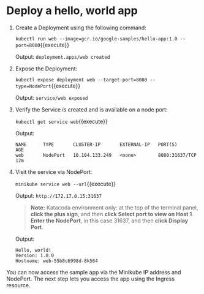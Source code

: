 # Deploy a hello, world app

1. Create a Deployment using the following command:

    `kubectl run web --image=gcr.io/google-samples/hello-app:1.0 --port=8080`{{execute}}

    Output:
    `deployment.apps/web created`

2. Expose the Deployment:

    `kubectl expose deployment web --target-port=8080 --type=NodePort`{{execute}}

    Output:
    `service/web exposed`

3. Verify the Service is created and is available on a node port:

    `kubectl get service web`{{execute}}

    Output:
    ```
    NAME      TYPE       CLUSTER-IP       EXTERNAL-IP   PORT(S)          AGE
    web       NodePort   10.104.133.249   <none>        8080:31637/TCP   12m
    ```

4. Visit the service via NodePort:

    `minikube service web --url`{{execute}}

    Output:
    `http://172.17.0.15:31637`

    > **Note:** Katacoda environment only: at the top of the terminal panel, **click the plus sign**, and then **click Select port to view on Host 1**. **Enter the NodePort**, in this case 31637, and then **click Display Port**. 

    Output:
    ```
    Hello, world!
    Version: 1.0.0
    Hostname: web-55b8c6998d-8k564
    ```

You can now access the sample app via the Minikube IP address and NodePort. The next step lets you access the app using the Ingress resource.
